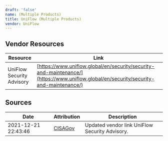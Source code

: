 ```yaml
---
draft: 'false'
name: (Multiple Products)
title: UniFlow (Multiple Products)
vendor: UniFlow
---
```


## Vendor Resources
| Resource | Link |
| --- | --- |
| UniFlow Security Advisory | [https://www.uniflow.global/en/security/security-and-maintenance/](https://www.uniflow.global/en/security/security-and-maintenance/) |



## Sources
| Date | Attribution | Description |
| --- | --- | --- |
| 2021-12-21 22:43:46 | [CISAGov](https://raw.githubusercontent.com/cisagov/log4j-affected-db/develop/README.md) | Updated vendor link UniFlow Security Advisory.  |
